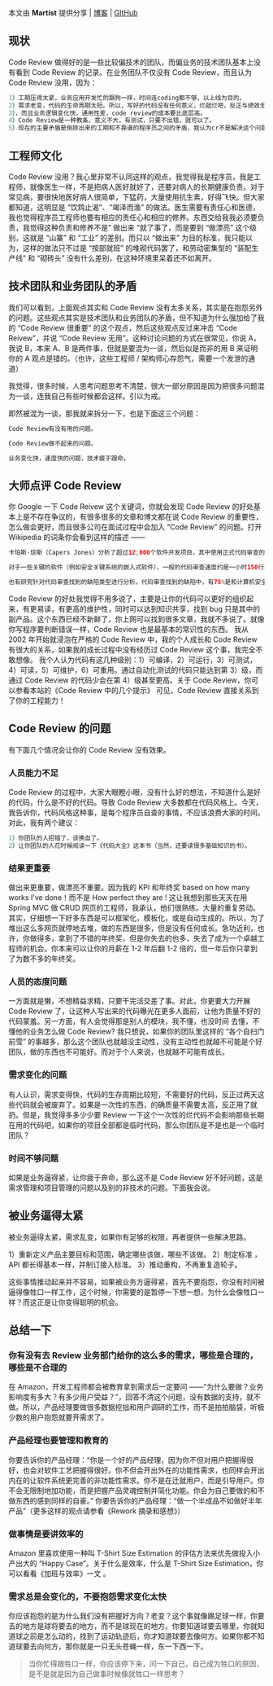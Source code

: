 本文由 **Martist** 提供分享 | [博客](http://www.martist.cn) | [GItHub](https://github.com/ma1203580780)

## 现状

Code Review 做得好的是一些比较偏技术的团队，而偏业务的技术团队基本上没有看到 Code Review 的记录。在业务团队不仅没有 Code Review，而且认为 Code Review 没用，因为：

```php
1）工期压得太紧，业务应用开发忙的跟狗一样，时间连coding都不够，以上线为目的，
2）需求老变，代码的生命周期太短。所以，写好的代码没有任何意义，烂就烂吧，反正与绩效无关。
3），而且业务逻辑变化快，通用性差，code review的成本要比底层高。
4）Code Review是一种教条，意义不大，有测试，只要不出错，就可以了。
5）现在的主要矛盾是倒排出来的工期和不靠谱的程序员之间的矛盾，我认为cr不是解决这个问题的银弹。不从实际情况出发光打正义的嘴炮实在太过于自慰了 。
```



## 工程师文化

Code Review 没用？我心里非常不认同这样的观点，我觉得我是程序员，我是工程师，就像医生一样，不是把病人医好就好了，还要对病人的长期健康负责。对于常见病，要很快地医好病人很简单，下猛药，大量使用抗生素，好得飞快。但大家都知道，这明显是 “饮鸩止渴”、“竭泽而渔” 的做法。医生需要有责任心和医德，我也觉得程序员工程师也要有相应的责任心和相应的修养。东西交给我我必须要负责，我觉得这种负责和修养不是” 做出来 “就了事了，而是要到 “做漂亮” 这个级别，这就是 “山寨” 和 “工业” 的差别。而只以 “做出来” 为目的标准，我只能以为，这样的做法只不过是 “按部就班” 的堆砌代码罢了，和劳动密集型的 “装配生产线” 和 “砌砖头” 没有什么差别，在这种环境里呆着还不如离开。



## 技术团队和业务团队的矛盾

我们可以看到，上面观点其实和 Code Review 没有太多关系，其实是在抱怨另外的问题。这些观点其实是技术团队和业务团队的矛盾，但不知道为什么强加给了我的 “Code Review 很重要” 的这个观点，然后这些观点反过来冲击 “Code Reivew”，并说 “Code Review 无用”。这种讨论问题的方式在很常见，你说 A，我说 B，本来 A、B 是两件事，但就是要混为一谈，然后似是而非的用 B 来证明你的 A 观点是错的。（也许，这些工程师 / 架构师心存怨气，需要一个发泄的通道）

我觉得，很多时候，人思考问题思考不清楚，很大一部分原因是因为把很多问题混为一谈，连我自己有些时候都会这样。引以为戒。

即然被混为一谈，那我就来拆分一下，也是下面这三个问题：

```php
Code Review有没有用的问题。

Code Review做不起来的问题。

业务变化快，速度快的问题，技术疲于跟命。
```



## 大师点评 Code Review

你 Google 一下 Code Reivew 这个关键词，你就会发现 Code Review 的好处基本上是不存在争议的，有很多很多的文章和博文都在说 Code Review 的重要性，怎么做会更好，而且很多公司在面试过程中会加入 “Code Review” 的问题。打开 Wikipedia 的词条你会看到这样的描述 ——

```php
卡珀斯·琼斯（Capers Jones）分析了超过12,000个软件开发项目，其中使用正式代码审查的项目，发现潜在缺陷率约在60-65%之间，若是非正式的代码审查，发现潜在缺陷率不到50%。大部分的测试，发现的潜在缺陷率会在30%左右。

对于一些关键的软件（例如安全关键系统的嵌入式软件），一般的代码审查速度约是一小时150行程序码，一小时审查数百行程序码的审查速度太快，可能无法找到程序中的问题。代码审查一般可以找到及移除约65%的错误，最高可以到85%。

也有研究针对代码审查找到的缺陷类型进行分析。代码审查找到的缺陷中，有75%是和计算机安全隐患有关。对于产品生命周期很长的软件公司而言，代码审查是很有效的工具。
```

Code Review 的好处我觉得不用多说了，主要是让你的代码可以更好的组织起来，有更易读，有更高的维护性，同时可以达到知识共享，找到 bug 只是其中的副产品。这个东西已经不新鲜了，你上网可以找到很多文章，我就不多说了。就像你写程序要判断错误一样，Code Review 也是最基本的常识性的东西。
我从 2002 年开始就浸泡在严格的 Code Review 中，我的个人成长和 Code Review 有很大的关系，如果我的成长过程中没有经历过 Code Review 这个事，我完全不敢想像。
我个人认为代码有这几种级别：1）可编译，2）可运行，3）可测试，4）可读，5）可维护，6）可重用。通过自动化测试的代码只能达到第 3）级，而通过 Code Review 的代码少会在第 4）级甚至更高。关于 Code Review，你可以参看本站的《Code Review 中的几个提示》
可见，Code Review 直接关系到了你的工程能力！



## Code Review 的问题

有下面几个情况会让你的 Code Review 没有效果。



### 人员能力不足

Code Review 的过程中，大家大眼瞪小眼，没有什么好的想法，不知道什么是好的代码，什么是不好的代码。导致 Code Review 大多数都在代码风格上。今天，我告诉你，代码风格这种事，是每个程序员自查的事情，不应该浪费大家的时间。对此，我有两个建议：

```php
1）你团队的人招错了，该换血了。
2）让你团队的人花时候阅读一下《代码大全》这本书（当然，还要读很多基础知识的书）。
```



### 结果更重要

做出来更重要，做漂亮不重要。因为我的 KPI 和年终奖 based on how many works I’ve done！而不是 How perfect they are ! 这让我想到那些天天在用 Spring MVC 做 CRUD 网页的工程师，我承认，他们很熟练。大量的重复劳动。其实，仔细想一下好多东西是可以框架化，模板化，或是自动生成的。所以，为了堆出这么多网页就停地去堆，做的东西是很多，但是没有任何成长。急功近利，也许，你做得多，拿到了不错的年终奖，但是你失去的也多，失去了成为一个卓越工程师的机会。你本来可以让你的月薪在 1-2 年后翻 1-2 倍的，但一年后你只拿到了为数不多的年终奖。



### 人员的态度问题

一方面就是懒，不想精益求精，只要干完活交差了事。对此，你更要大力开展 Code Review 了，让这种人写出来的代码曝光在更多人面前，让他为质量不好的代码蒙羞。另一方面，有人会觉得那是别人的模块，我不懂，也没时间 去懂，不懂他的业务怎么做 Code Review? 我只想说，如果你的团队里这样的 “各个自扫门前雪” 的事越多，那么这个团队也就越没主动性，没有主动性也就越不可能是个好团队，做的东西也不可能好。而对于个人来说，也就越不可能有成长。



### 需求变化的问题

有人认识，需求变得快，代码的生存周期比较短，不需要好的代码，反正过两天这些代码就会被废弃了。如果是一次性的东西，的确质量不需要太高，反正用了就扔。但是，我觉得多多少少要 Review 一下这个一次性的烂代码不会影响那些长期在用的代码吧，如果你的项目全部都是临时代码，那么你团队是不是也是一个临时团队？



### 时间不够问题

如果是业务逼得紧，让你疲于奔命，那么这不是 Code Review 好不好问题，这是需求管理和项目管理的问题以及别的非技术的问题。下面我会说。



## 被业务逼得太紧

被业务逼得太紧，需求乱变，如果你有足够的权限，再者提供一些解决思路。

1）重新定义产品主要目标和范围，确定哪些该做，哪些不该做。
2）制定标准 ，API 都长得基本一样，并制订接入标准。
3）推动重构，不再重复造轮子。

这些事情推动起来并不容易，如果被业务方逼得紧，首先不要抱怨，你没有时间被逼得像牲口一样工作，这个时候，你需要的是暂停一下想一想，为什么会像牲口一样？而这正是让你变得聪明的机会。



## 总结一下



### 你有没有去 Review 业务部门给你的这么多的需求，哪些是合理的，哪些是不合理的

在 Amazon，开发工程师都会被教育拿到需求后一定要问 ——“为什么要做？业务影响度有多大？有多少用户受益？”，回答不清这个问题，没有数据的支持，就不做。所以，产品经理要做很多数据挖拙和用户调研的工作，而不是拍拍脑袋，听极少数的用户抱怨就要开需求了。



### 产品经理也要管理和教育的

你要告诉你的产品经理：“你是一个好的产品经理，因为你不但对用户把握得很好，也会对软件工艺把握得很好。你不但会开出外在的功能性需求，也同样会开出内在的让软件系统更完善的非功能性需求。你不是在迁就用户，而是引导用户。你不会无限制地加功能，而是把握产品灵魂控制并简化功能。你会为自己要做的和不做东西的感到同样的自豪。” 你要告诉你的产品经理：“做一个半成品不如做好半年产品”（更多这样的观点请参看《Rework 摘录和感想》）



### 做事情是要讲效率的

Amazon 里喜欢使用一种叫 T-Shirt Size Estimation 的评估方法来优先做投入小产出大的 “Happy Case”。关于什么是效率，什么是 T-Shirt Size Estimation，你可以看看《加班与效率》一文 。



### 需求总是会变化的，不要抱怨需求变化太快

你应该抱怨的是为什么我们没有把握好方向？老变？这个事就像踢足球一样，你要去的地方是球将要去的地方，而不是球现在的地方。你要知道球要去哪里，你就知道球之前是怎么动的，找到了运动轨迹后，你才知道球要去像何方。如果你都不知道球要去向何方，那你就是一只无头苍蝇一样，东一下西一下。

> 当你忙得跟牲口一样，你应该停下来，问一下自己，自己成为牲口的原因，是不是就是因为自己做事时候像就牲口一样思考？